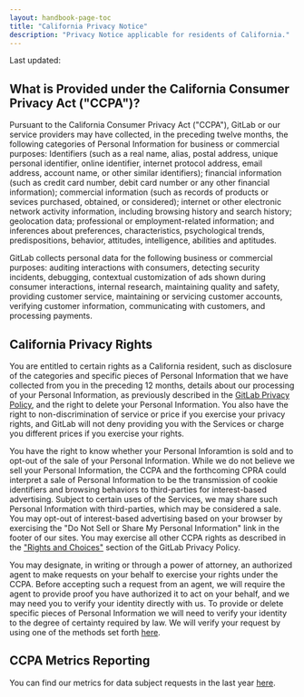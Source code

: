 ```yaml
---
layout: handbook-page-toc
title: "California Privacy Notice"
description: "Privacy Notice applicable for residents of California."
---
```


Last updated: 

## What is Provided under the California Consumer Privacy Act ("CCPA")?

Pursuant to the California Consumer Privacy Act ("CCPA"), GitLab or our service providers may have collected, in the preceding twelve months, the following categories of Personal Information for business or commercial purposes:  Identifiers (such as a real name, alias, postal address, unique personal identifier, online identifier, internet protocol address, email address, account name, or other similar identifiers); financial information (such as credit card number, debit card number or any other financial information); commercial information (such as records of products or sevices purchased, obtained, or considered); internet or other electronic network activity information, including browsing history and search history; geolocation data; professional or employment-related information; and inferences about preferences, characteristics, psychological trends, predispositions, behavior, attitudes, intelligence, abilities and aptitudes. 

GitLab collects personal data for the following business or commercial purposes:  auditing interactions with consumers, detecting security incidents, debugging, contextual customization of ads shown during consumer interactions, internal research, maintaining quality and safety, providing customer service, maintaining or servicing customer accounts, verifying customer information, communicating with customers, and processing payments.

## California Privacy Rights

You are entitled to certain rights as a California resident, such as disclosure of the categories and specific pieces of Personal Information that we have collected from you in the preceding 12 months, details about our processing of your Personal Information, as previously described in the [GitLab Privacy Policy](https://about.gitlab.com/privacy/), and the right to delete your Personal Information. You also have the right to non-discrimination of service or price if you exercise your privacy rights, and GitLab will not deny providing you with the Services or charge you different prices if you exercise your rights.

You have the right to know whether your Personal Inforamtion is sold and to opt-out of the sale of your Personal Information. While we do not believe we sell your Personal Information, the CCPA and the forthcoming CPRA could interpret a sale of Personal Information to be the transmission of cookie identifiers and browsing behaviors to third-parties for interest-based advertising. Subject to certain uses of the Services, we may share such Personal Information with third-parties, which may be considered a sale. You may opt-out of interest-based advertising based on your browser by exercising the "Do Not Sell or Share My Personal Information" link in the footer of our sites. You may exercise all other CCPA rights as described in the ["Rights and Choices"](https://about.gitlab.com/privacy/#rights-and-choices) section of the GitLab Privacy Policy.

You may designate, in writing or through a power of attorney, an authorized agent to make requests on your behalf to exercise your rights under the CCPA. Before accepting such a request from an agent, we will require the agent to provide proof you have authorized it to act on your behalf, and we may need you to verify your identity directly with us. To provide or delete specific pieces of Personal Information we will need to verify your identity to the degree of certainty required by law. We will verify your request by using one of the methods set forth [here](https://about.gitlab.com/handbook/gdpr/).

## CCPA Metrics Reporting

You can find our metrics for data subject requests in the last year [here](https://about.gitlab.com/handbook/legal/ccpa-metrics/). 
